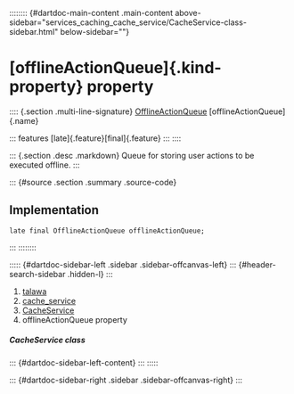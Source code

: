 :::::::: {#dartdoc-main-content .main-content above-sidebar="services_caching_cache_service/CacheService-class-sidebar.html" below-sidebar=""}
<div>

# [offlineActionQueue]{.kind-property} property

</div>

:::: {.section .multi-line-signature}
[OfflineActionQueue](../../services_caching_offline_action_queue/OfflineActionQueue-class.html)
[offlineActionQueue]{.name}

::: features
[late]{.feature}[final]{.feature}
:::
::::

::: {.section .desc .markdown}
Queue for storing user actions to be executed offline.
:::

::: {#source .section .summary .source-code}
## Implementation

``` language-dart
late final OfflineActionQueue offlineActionQueue;
```
:::
::::::::

::::: {#dartdoc-sidebar-left .sidebar .sidebar-offcanvas-left}
::: {#header-search-sidebar .hidden-l}
:::

1.  [talawa](../../index.html)
2.  [cache_service](../../services_caching_cache_service/)
3.  [CacheService](../../services_caching_cache_service/CacheService-class.html)
4.  offlineActionQueue property

##### CacheService class

::: {#dartdoc-sidebar-left-content}
:::
:::::

::: {#dartdoc-sidebar-right .sidebar .sidebar-offcanvas-right}
:::
